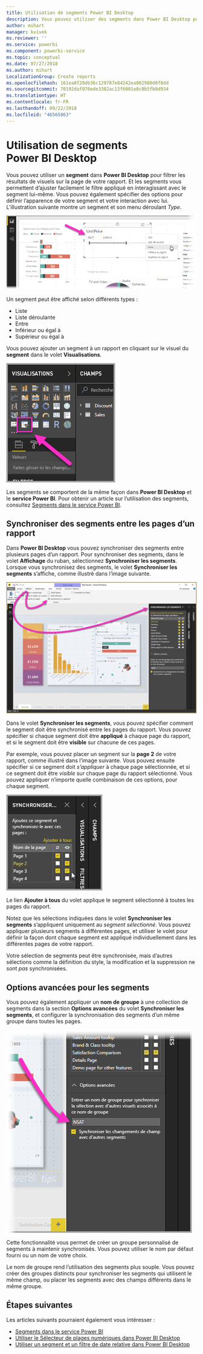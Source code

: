 ```yaml
---
title: Utilisation de segments Power BI Desktop
description: Vous pouvez utiliser des segments dans Power BI Desktop pour filtrer, mettre en surbrillance et personnalisation des rapports
author: mihart
manager: kvivek
ms.reviewer: ''
ms.service: powerbi
ms.component: powerbi-service
ms.topic: conceptual
ms.date: 07/27/2018
ms.author: mihart
LocalizationGroup: Create reports
ms.openlocfilehash: 161ea8f20db36c129787e84242ea002980d0f8dd
ms.sourcegitcommit: 70192daf070ede3382ac13f6001e0c8b5fb8d934
ms.translationtype: HT
ms.contentlocale: fr-FR
ms.lasthandoff: 09/22/2018
ms.locfileid: "46565863"
---
```

# <a name="using-slicers-power-bi-desktop"></a>Utilisation de segments Power BI Desktop

Vous pouvez utiliser un **segment** dans **Power BI Desktop** pour filtrer les résultats de visuels sur la page de votre rapport. Et les segments vous permettent d’ajuster facilement le filtre appliqué en interagissant avec le segment lui-même. Vous pouvez également spécifier des options pour définir l’apparence de votre segment et votre interaction avec lui. L’illustration suivante montre un segment et son menu déroulant *Type*. 

![segments dans Desktop](./media/desktop-slicers/desktop-slicers_01.png)

Un segment peut être affiché selon différents types :

* Liste
* Liste déroulante
* Entre
* Inférieur ou égal à
* Supérieur ou égal à

Vous pouvez ajouter un segment à un rapport en cliquant sur le visuel du **segment** dans le volet **Visualisations**.

![type de visuel de segment](./media/desktop-slicers/desktop-slicers_02.png)

Les segments se comportent de la même façon dans **Power BI Desktop** et le **service Power BI**. Pour obtenir un article sur l’utilisation des segments, consultez [Segments dans le service Power BI](power-bi-visualization-slicers.md).

## <a name="synchronize-slicers-across-report-pages"></a>Synchroniser des segments entre les pages d’un rapport

Dans **Power BI Desktop** vous pouvez synchroniser des segments entre plusieurs pages d’un rapport. Pour synchroniser des segments, dans le volet **Affichage** du ruban, sélectionnez **Synchroniser les segments**. Lorsque vous synchronisez des segments, le volet **Synchroniser les segments** s’affiche, comme illustré dans l’image suivante.

![afficher le volet Synchroniser les segments](./media/desktop-slicers/desktop-slicers_03.png)

Dans le volet **Synchroniser les segments**, vous pouvez spécifier comment le segment doit être synchronisé entre les pages du rapport. Vous pouvez spécifier si chaque segment doit être **appliqué** à chaque page du rapport, et si le segment doit être **visible** sur chacune de ces pages.

Par exemple, vous pouvez placer un segment sur la **page 2** de votre rapport, comme illustré dans l’image suivante. Vous pouvez ensuite spécifier si ce segment doit *s’appliquer* à chaque page sélectionnée, et si ce segment doit être *visible* sur chaque page du rapport sélectionné. Vous pouvez appliquer n’importe quelle combinaison de ces options, pour chaque segment. 

![synchroniser les segments](./media/desktop-slicers/desktop-slicers_04.png)

Le lien **Ajouter à tous** du volet applique le segment sélectionné à toutes les pages du rapport.


Notez que les sélections indiquées dans le volet **Synchroniser les segments** s’appliquent uniquement au *segment sélectionné*. Vous pouvez appliquer plusieurs segments à différentes pages, et utiliser le volet pour définir la façon dont chaque segment est appliqué individuellement dans les différentes pages de votre rapport. 

Votre sélection de segments peut être synchronisée, mais d’autres sélections comme la définition du style, la modification et la suppression ne sont *pas* synchronisées. 

## <a name="advanced-options-for-slicers"></a>Options avancées pour les segments

Vous pouvez également appliquer un **nom de groupe** à une collection de segments dans la section **Options avancées** du volet **Synchroniser les segments**, et configurer la synchronisation des segments d’un même groupe dans toutes les pages. 

![nom du groupe de segments](./media/desktop-slicers/desktop-slicers_05.png)

Cette fonctionnalité vous permet de créer un groupe personnalisé de segments à maintenir synchronisés. Vous pouvez utiliser le nom par défaut fourni ou un nom de votre choix. 

Le nom de groupe rend l’utilisation des segments plus souple. Vous pouvez créer des groupes distincts pour synchroniser les segments qui utilisent le même champ, ou placer les segments avec des champs différents dans le même groupe. 


## <a name="next-steps"></a>Étapes suivantes

Les articles suivants pourraient également vous intéresser :

* [Segments dans le service Power BI](power-bi-visualization-slicers.md)
* [Utiliser le Sélecteur de plages numériques dans Power BI Desktop](../desktop-slicer-numeric-range.md)
* [Utiliser un segment et un filtre de date relative dans Power BI Desktop](desktop-slicer-filter-date-range.md)

